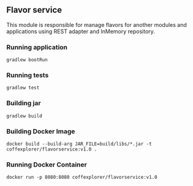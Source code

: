 ## Flavor service

This module is responsible for manage flavors for another modules and applications using REST adapter and InMemory repository.

### Running application

```
gradlew bootRun 
```

### Running tests

```
gradlew test
```


### Building jar

```
gradlew build
```

### Building Docker Image

```
docker build --build-arg JAR_FILE=build/libs/*.jar -t coffexplorer/flavorservice:v1.0 .
```

### Running Docker Container

```
docker run -p 8080:8080 coffexplorer/flavorservice:v1.0
```